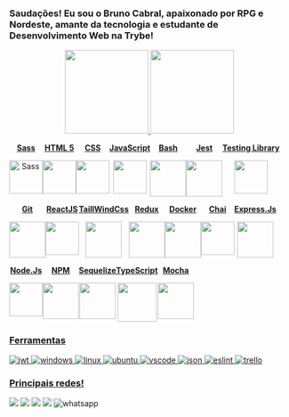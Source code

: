 <img src="https://raw.githubusercontent.com/joaopauloaramuni/joaopauloaramuni/master/img/header.png" alt="" />

### Saudações! Eu sou o Bruno Cabral, apaixonado por RPG e Nordeste, amante da tecnologia e estudante de Desenvolvimento Web na Trybe!

<div align="center">
  <a href="https://github.com/brunoCabralSilva">
  <img height="150em" src="https://github-readme-stats.vercel.app/api?username=brunoCabralSilva&show_icons=true&theme=dracula"/>
  <img height="150em"src="https://github-readme-stats.vercel.app/api/top-langs/?username=brunoCabralSilva&layout=compact&langs_count=7&theme=dracula&count_private=true"/>
</div>
<div style="display: flex; flex-flow:wrap">
  <div align="center">
    <p><b><center>Sass</center></b></p> 
    <img src="https://img.icons8.com/color/2x/sass.png" height=60px alt="Sass">
  </div>
  <div align="center" width="15%">
    <p><b><center>HTML 5</center></b></p> 
    <img height=60px src="https://img.icons8.com/color/344/html-5--v1.png"> 
  </div>
  <div align="center" width="15%">
    <p><b><center>CSS</center></b></p> 
    <img height=60px src="https://img.icons8.com/color/344/css3.png"> 
  </div>
  <div align="center" width="15%">
    <p><b><center>JavaScript</center></b></p> 
    <img height=60px src="https://img.icons8.com/color/344/javascript.png"> 
  </div>
  <div align="center" width="15%">
    <p><b><center>Bash</center></b></p>
    <img height=65px src="https://img.icons8.com/bubbles/2x/console.png">
  </div>
  <div align="center" width="15%">
    <p><b><center>Jest</center></b></p> 
    <img height=65px src="https://img.icons8.com/external-tal-revivo-color-tal-revivo/344/external-jest-can-collect-code-coverage-information-from-entire-projects-logo-color-tal-revivo.png"> 
  </div>
  <div align="center" width="14%">
    <p><b><center>Testing Library</center></b></p> 
    <img height=60px src="https://testing-library.com/img/octopus-128x128.png"> 
  </div>
  <div align="center" width="14%">
    <p><b><center>Git</center></b></p> 
    <img height=65px src="https://img.icons8.com/ios-glyphs/2x/github-2.png"> 
  </div>
  <div align="center" width="14%">
    <p><b><center>ReactJS</center></b></p> 
    <img height=60px src="https://img.icons8.com/ultraviolet/2x/react.png"> 
  </div>
  <div align="center" width="14%">
    <p><b><center>TaillWindCss</center></b></p> 
    <img height=65px src="https://img.icons8.com/color/344/tailwindcss.png"> 
  </div>
  <div align="center" width="14%">
    <p><b><center>Redux</center></b></p> 
    <img height=65px src="https://img.icons8.com/color/512/redux.png"> 
  </div>
  <div align="center" width="14%">
    <p><b><center>Docker</center></b></p> 
    <img height=65px src="https://img.icons8.com/fluency/512/docker.png"> 
  </div>
  <div align="center" width="14%">
    <p><b><center>Chai</center></b></p> 
    <img height=60px src="https://camo.githubusercontent.com/7ecbd4531436e4f20c1dba52a4fd4ac367cfcc20a2f62cfe7a10f32da306afc6/687474703a2f2f636861696a732e636f6d2f696d672f636861692d6c6f676f2e706e67"> 
  </div>
  <div align="center" width="14%">
    <p><b><center>Express.Js</center></b></p> 
    <img height=65px src="https://www.pngfind.com/pngs/m/136-1363736_express-js-icon-png-transparent-png.png"> 
  </div>
  <div align="center" width="14%">
    <p><b><center>Node.Js</center></b></p> 
    <img height=60px src="https://img.icons8.com/fluency/512/node-js.png"> 
  </div>
  <div align="center" width="14%">
    <p><b><center>NPM</center></b></p> 
    <img height=65px src="https://img.icons8.com/color/512/npm.png"> 
  </div>
  <div align="center" width="14%">
    <p><b><center>Sequelize</center></b></p> 
    <img height=65px src="https://cdn.icon-icons.com/icons2/2415/PNG/512/sequelize_original_logo_icon_146348.png"> 
  </div>
  <div align="center" width="14%">
    <p><b><center>TypeScript</center></b></p> 
    <img height=70px src="https://img.icons8.com/fluency/512/typescript.png"> 
  </div>
  <div align="center" width="14%">
    <p><b><center>Mocha</center></b></p> 
    <img height=65px src="https://seeklogo.com/images/M/mocha-logo-66DA231220-seeklogo.com.png"> 
  </div>
</div>

### Ferramentas

<div>
  <img src="https://camo.githubusercontent.com/92407fc26e09271d8137b8aaf1585b266f04046b96f1564dfe5a69f146e21301/68747470733a2f2f696d672e736869656c64732e696f2f62616467652f4a57542d3030303030303f7374796c653d666f722d7468652d6261646765266c6f676f3d4a534f4e253230776562253230746f6b656e73266c6f676f436f6c6f723d7768697465" alt="jwt" />
  <img src="https://img.shields.io/badge/Windows-0078D6?style=for-the-badge&logo=windows&logoColor=white" alt="windows" />
  <img src="https://img.shields.io/badge/Linux-FCC624?style=for-the-badge&logo=linux&logoColor=black" alt="linux" />
  <img src="https://img.shields.io/badge/Ubuntu-E95420?style=for-the-badge&logo=ubuntu&logoColor=white" alt="ubuntu" />
  <img src="https://camo.githubusercontent.com/88ab3c0f78016111d88ef82030375fb740d82dd0c16c1b078c441e22479009b3/68747470733a2f2f696d672e736869656c64732e696f2f62616467652f5653436f64652d3030373844343f7374796c653d666f722d7468652d6261646765266c6f676f3d76697375616c25323073747564696f253230636f6465266c6f676f436f6c6f723d7768697465" alt="vscode" />
  <img src="https://camo.githubusercontent.com/e0fe31b4bf5a7cffb35f18ee50fcdbe1f61bde74f893781502ba2bf708f270f6/68747470733a2f2f696d672e736869656c64732e696f2f62616467652f6a736f6e2d3545354335433f7374796c653d666f722d7468652d6261646765266c6f676f3d6a736f6e266c6f676f436f6c6f723d7768697465" alt="json" />
  <img src="https://camo.githubusercontent.com/0fb62d704898141bf5a5dfb5acc68901ecf35372bccde7bb9e5ca0164fb6e38d/68747470733a2f2f696d672e736869656c64732e696f2f62616467652f65736c696e742d3341333344313f7374796c653d666f722d7468652d6261646765266c6f676f3d65736c696e74266c6f676f436f6c6f723d7768697465" alt="eslint" />
  <img src="https://camo.githubusercontent.com/529f3db66dcea87286a50a8bbb379acc5b6485805215e4cce5365aa43b7ddaca/68747470733a2f2f696d672e736869656c64732e696f2f62616467652f5472656c6c6f2d3030353243433f7374796c653d666f722d7468652d6261646765266c6f676f3d7472656c6c6f266c6f676f436f6c6f723d7768697465" alt="trello" />
</div>

### Principais redes!
<div> 
  <a href="https://www.youtube.com/c/GarouNordeste" target="_blank"><img src="https://img.shields.io/badge/YouTube-FF0000?style=for-the-badge&logo=youtube&logoColor=white" target="_blank"></a>
  <a href="https://www.instagram.com/ga.bryell/" target="_blank"><img src="https://img.shields.io/badge/-Instagram-%23E4405F?style=for-the-badge&logo=instagram&logoColor=white" target="_blank"></a>
  <a href = "mailto:bruno.cabral.silva2018@gmail.com"><img src="https://img.shields.io/badge/-Gmail-%23333?style=for-the-badge&logo=gmail&logoColor=white" target="_blank"></a>
  <a href="https://www.linkedin.com/in/bruno-cabral-336076228/" target="_blank"><img src="https://img.shields.io/badge/-LinkedIn-%230077B5?style=for-the-badge&logo=linkedin&logoColor=white" target="_blank"></a> 
  <img src="https://camo.githubusercontent.com/d9d4db0a25f6d41d6ef282c6adc2f9bd5b31201ef00ba580f5a945da4063a937/68747470733a2f2f696d672e736869656c64732e696f2f62616467652f57686174734170702d3235443336363f7374796c653d666f722d7468652d6261646765266c6f676f3d7768617473617070266c6f676f436f6c6f723d7768697465" alt="whatsapp" />
</div>

<!-- ![snake gif](https://github.com/brunoCabralSilva/brunoCabralSilva/blob/output/github-contribution-grid-snake.gif) -->